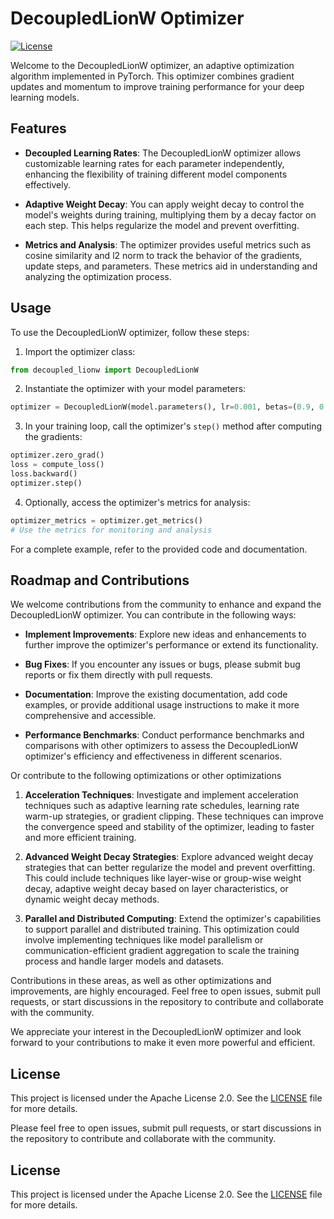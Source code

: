 # DecoupledLionW Optimizer

[![License](https://img.shields.io/badge/License-Apache%202.0-blue.svg)](LICENSE)

Welcome to the DecoupledLionW optimizer, an adaptive optimization algorithm implemented in PyTorch. This optimizer combines gradient updates and momentum to improve training performance for your deep learning models.

## Features

- **Decoupled Learning Rates**: The DecoupledLionW optimizer allows customizable learning rates for each parameter independently, enhancing the flexibility of training different model components effectively.

- **Adaptive Weight Decay**: You can apply weight decay to control the model's weights during training, multiplying them by a decay factor on each step. This helps regularize the model and prevent overfitting.

- **Metrics and Analysis**: The optimizer provides useful metrics such as cosine similarity and l2 norm to track the behavior of the gradients, update steps, and parameters. These metrics aid in understanding and analyzing the optimization process.

## Usage

To use the DecoupledLionW optimizer, follow these steps:

1. Import the optimizer class:
```python
from decoupled_lionw import DecoupledLionW
```

2. Instantiate the optimizer with your model parameters:
```python
optimizer = DecoupledLionW(model.parameters(), lr=0.001, betas=(0.9, 0.99), weight_decay=0.0001)
```

3. In your training loop, call the optimizer's `step()` method after computing the gradients:
```python
optimizer.zero_grad()
loss = compute_loss()
loss.backward()
optimizer.step()
```

4. Optionally, access the optimizer's metrics for analysis:
```python
optimizer_metrics = optimizer.get_metrics()
# Use the metrics for monitoring and analysis
```

For a complete example, refer to the provided code and documentation.

## Roadmap and Contributions

We welcome contributions from the community to enhance and expand the DecoupledLionW optimizer. You can contribute in the following ways:

- **Implement Improvements**: Explore new ideas and enhancements to further improve the optimizer's performance or extend its functionality.

- **Bug Fixes**: If you encounter any issues or bugs, please submit bug reports or fix them directly with pull requests.

- **Documentation**: Improve the existing documentation, add code examples, or provide additional usage instructions to make it more comprehensive and accessible.

- **Performance Benchmarks**: Conduct performance benchmarks and comparisons with other optimizers to assess the DecoupledLionW optimizer's efficiency and effectiveness in different scenarios.

Or contribute to the following optimizations or other optimizations
1. **Acceleration Techniques**: Investigate and implement acceleration techniques such as adaptive learning rate schedules, learning rate warm-up strategies, or gradient clipping. These techniques can improve the convergence speed and stability of the optimizer, leading to faster and more efficient training.

2. **Advanced Weight Decay Strategies**: Explore advanced weight decay strategies that can better regularize the model and prevent overfitting. This could include techniques like layer-wise or group-wise weight decay, adaptive weight decay based on layer characteristics, or dynamic weight decay methods.

3. **Parallel and Distributed Computing**: Extend the optimizer's capabilities to support parallel and distributed training. This optimization could involve implementing techniques like model parallelism or communication-efficient gradient aggregation to scale the training process and handle larger models and datasets.

Contributions in these areas, as well as other optimizations and improvements, are highly encouraged. Feel free to open issues, submit pull requests, or start discussions in the repository to contribute and collaborate with the community.

We appreciate your interest in the DecoupledLionW optimizer and look forward to your contributions to make it even more powerful and efficient.

## License

This project is licensed under the Apache License 2.0. See the [LICENSE](LICENSE) file for more details.

Please feel free to open issues, submit pull requests, or start discussions in the repository to contribute and collaborate with the community.

## License

This project is licensed under the Apache License 2.0. See the [LICENSE](LICENSE) file for more details.
